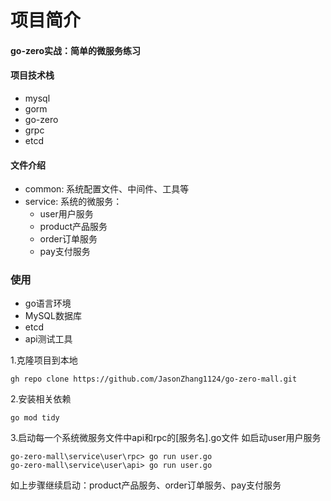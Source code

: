 # 项目简介
#### go-zero实战：简单的微服务练习
#### 项目技术栈
* mysql
* gorm
* go-zero
* grpc
* etcd

#### 文件介绍
* common: 系统配置文件、中间件、工具等
* service: 系统的微服务：
  * user用户服务
  * product产品服务
  * order订单服务
  * pay支付服务

### 使用
* go语言环境
* MySQL数据库
* etcd 
* api测试工具

1.克隆项目到本地
```
gh repo clone https://github.com/JasonZhang1124/go-zero-mall.git
```
2.安装相关依赖
```
go mod tidy
```
3.启动每一个系统微服务文件中api和rpc的[服务名].go文件
如启动user用户服务
```api
go-zero-mall\service\user\rpc> go run user.go
go-zero-mall\service\user\api> go run user.go
```
如上步骤继续启动：product产品服务、order订单服务、pay支付服务